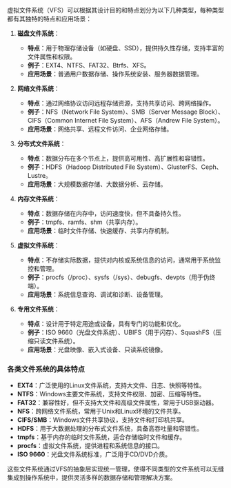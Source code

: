 虚拟文件系统（VFS）可以根据其设计目的和特点划分为以下几种类型，每种类型都有其独特的特点和应用场景：

1. **磁盘文件系统**：
    - **特点**：用于物理存储设备（如硬盘、SSD），提供持久性存储，支持丰富的文件属性和权限。
    - **例子**：EXT4、NTFS、FAT32、Btrfs、XFS。
    - **应用场景**：普通用户数据存储、操作系统安装、服务器数据管理。

2. **网络文件系统**：
    - **特点**：通过网络协议访问远程存储资源，支持共享访问、跨网络操作。
    - **例子**：NFS（Network File System）、SMB（Server Message Block）、CIFS（Common Internet File System）、AFS（Andrew File System）。
    - **应用场景**：网络共享、远程文件访问、企业网络存储。

3. **分布式文件系统**：
    - **特点**：数据分布在多个节点上，提供高可用性、高扩展性和容错性。
    - **例子**：HDFS（Hadoop Distributed File System）、GlusterFS、Ceph、Lustre。
    - **应用场景**：大规模数据存储、大数据分析、云存储。

4. **内存文件系统**：
    - **特点**：数据存储在内存中，访问速度快，但不具备持久性。
    - **例子**：tmpfs、ramfs、shm（共享内存）。
    - **应用场景**：临时文件存储、快速缓存、共享内存机制。

5. **虚拟文件系统**：
    - **特点**：不存储实际数据，提供对内核或系统信息的访问，通常用于系统监控和管理。
    - **例子**：procfs（/proc）、sysfs（/sys）、debugfs、devpts（用于伪终端）。
    - **应用场景**：系统信息查询、调试和诊断、设备管理。

6. **专用文件系统**：
    - **特点**：设计用于特定用途或设备，具有专门的功能和优化。
    - **例子**：ISO 9660（光盘文件系统）、UBIFS（用于闪存）、SquashFS（压缩只读文件系统）。
    - **应用场景**：光盘映像、嵌入式设备、只读系统镜像。

### 各类文件系统的具体特点

- **EXT4**：广泛使用的Linux文件系统，支持大文件、日志、快照等特性。
- **NTFS**：Windows主要文件系统，支持文件权限、加密、压缩等特性。
- **FAT32**：兼容性好，但不支持大文件和高级文件属性，常用于USB驱动器。
- **NFS**：跨网络文件系统，常用于Unix和Linux环境的文件共享。
- **CIFS/SMB**：Windows文件共享协议，支持文件和打印机共享。
- **HDFS**：用于大数据处理的分布式文件系统，具备高吞吐量和容错性。
- **tmpfs**：基于内存的临时文件系统，适合存储临时文件和缓存。
- **procfs**：虚拟文件系统，提供进程和系统信息的接口。
- **ISO 9660**：光盘文件系统标准，广泛用于CD/DVD介质。

这些文件系统通过VFS的抽象层实现统一管理，使得不同类型的文件系统可以无缝集成到操作系统中，提供灵活多样的数据存储和管理解决方案。